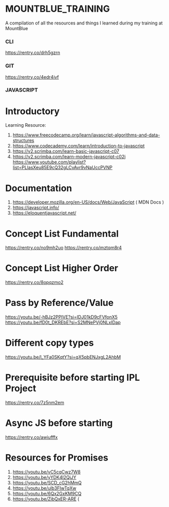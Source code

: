 # MOUNTBLUE_TRAINING
A compilation of all the resources and things I learned during my training at MountBlue

### CLI
https://rentry.co/drh5gzrn

### GIT
https://rentry.co/4edr4ivf

### JAVASCRIPT
# Introductory
Learning Resource:
1. https://www.freecodecamp.org/learn/javascript-algorithms-and-data-structures
2. https://www.codecademy.com/learn/introduction-to-javascript
3. https://v2.scrimba.com/learn-basic-javascript-c07
4. https://v2.scrimba.com/learn-modern-javascript-c02j
https://www.youtube.com/playlist?list=PLlasXeu85E9cQ32gLCvAvr9vNaUccPVNP 

# Documentation
1. https://developer.mozilla.org/en-US/docs/Web/JavaScript ( MDN Docs )
2. https://javascript.info/
3. https://eloquentjavascript.net/

# Concept List Fundamental
https://rentry.co/no9mh2uo 
https://rentry.co/mztqm8r4 

# Concept List Higher Order
https://rentry.co/8opqzmo2

# Pass by Reference/Value
https://youtu.be/-hBJz2PPIVE?si=IDJ01kD9cFVfonX5
https://youtu.be/fD0t_DKREbE?si=S2MNePVj0NLxIDap

# Different copy types
https://youtu.be/l_YFa0SKqtY?si=qX5pbENJxgL2AhbM

# Prerequisite before starting IPL Project
https://rentry.co/7z5nm2em

# Async JS before starting
https://rentry.co/awiufffx

# Resources for Promises 
1. https://youtu.be/vC5cqCwz7W8
2. https://youtu.be/yYDK4I2QjJY
3. https://youtu.be/SCD_cG2hMmQ
4. https://youtu.be/ulb3FIwTqXw
5. https://youtu.be/6Qx2GxKM9CQ
6. https://youtu.be/ZibQxER-ARE (
